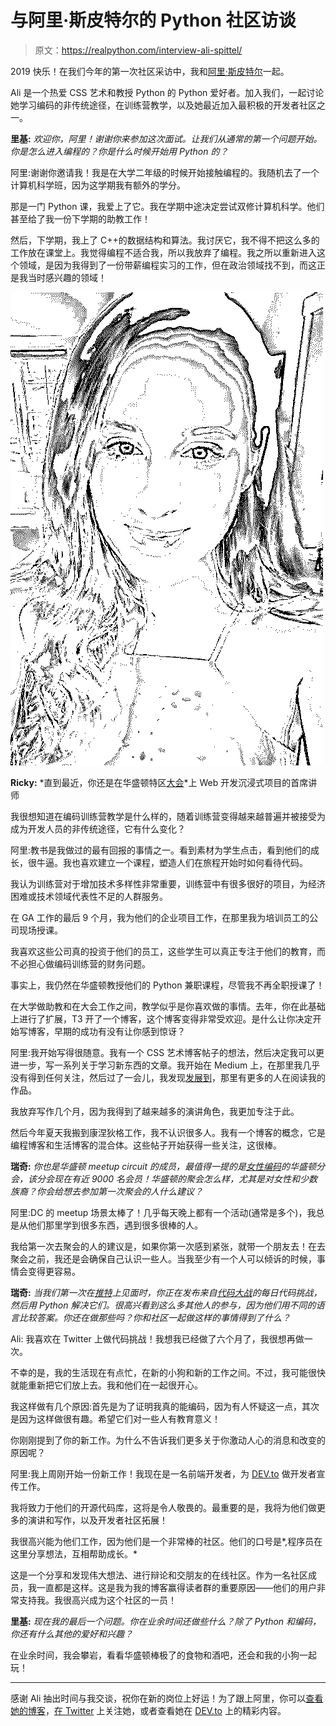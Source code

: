 # 与阿里·斯皮特尔的 Python 社区访谈

> 原文：<https://realpython.com/interview-ali-spittel/>

2019 快乐！在我们今年的第一次社区采访中，我和[阿里·斯皮特尔](https://www.alispit.tel/#/)一起。

Ali 是一个热爱 CSS 艺术和教授 Python 的 Python 爱好者。加入我们，一起讨论她学习编码的非传统途径，在训练营教学，以及她最近加入最积极的开发者社区之一。

**里基:** *欢迎你，阿里！谢谢你来参加这次面试。让我们从通常的第一个问题开始。你是怎么进入编程的？你是什么时候开始用 Python 的？*

阿里:谢谢你邀请我！我是在大学二年级的时候开始接触编程的。我随机去了一个计算机科学班，因为这学期我有额外的学分。

那是一门 Python 课，我爱上了它。我在学期中途决定尝试双修计算机科学。他们甚至给了我一份下学期的助教工作！

然后，下学期，我上了 C++的数据结构和算法。我讨厌它，我不得不把这么多的工作放在课堂上。我觉得编程不适合我，所以我放弃了编程。我之所以重新进入这个领域，是因为我得到了一份带薪编程实习的工作，但在政治领域找不到，而这正是我当时感兴趣的领域！

![Ali Spittel](img/4f2a5c57888f42a863ea8848f94c53aa.png)

**Ricky:** *直到最近，你还是在华盛顿特区[大会](https://generalassemb.ly/)*上 Web 开发沉浸式项目的首席讲师

我很想知道在编码训练营教学是什么样的，随着训练营变得越来越普遍并被接受为成为开发人员的非传统途径，它有什么变化？

阿里:教书是我做过的最有回报的事情之一。看到素材为学生点击，看到他们的成长，很牛逼。我也喜欢建立一个课程，塑造人们在旅程开始时如何看待代码。

我认为训练营对于增加技术多样性非常重要，训练营中有很多很好的项目，为经济困难或技术领域代表性不足的人群服务。

在 GA 工作的最后 9 个月，我为他们的企业项目工作，在那里我为培训员工的公司现场授课。

我喜欢这些公司真的投资于他们的员工，这些学生可以真正专注于他们的教育，而不必担心做编码训练营的财务问题。

事实上，我仍然在华盛顿教授他们的 Python 兼职课程，尽管我不再全职授课了！

在大学做助教和在大会工作之间，教学似乎是你喜欢做的事情。去年，你在此基础上进行了扩展，T3 开了一个博客，这个博客变得非常受欢迎。是什么让你决定开始写博客，早期的成功有没有让你感到惊讶？

阿里:我开始写得很随意。我有一个 CSS 艺术博客帖子的想法，然后决定我可以更进一步，写一系列关于学习新东西的文章。我开始在 Medium 上，在那里我几乎没有得到任何关注，然后过了一会儿，我发现[发展到](https://dev.to/)，那里有更多的人在阅读我的作品。

我放弃写作几个月，因为我得到了越来越多的演讲角色，我更加专注于此。

然后今年夏天我搬到康涅狄格工作，我不认识很多人。我有一个博客的概念，它是编程博客和生活博客的混合体。这些帖子开始获得一些关注，这很棒。

**瑞奇:** *你也是华盛顿 meetup circuit 的成员，最值得一提的是[女性编码](https://twitter.com/WomenWhoCodeDC)的华盛顿分会，该分会现在有近 9000 名会员！华盛顿的聚会怎么样，尤其是对女性和少数族裔？你会给想去参加第一次聚会的人什么建议？*

阿里:DC 的 meetup 场景太棒了！几乎每天晚上都有一个活动(通常是多个)，我总是从他们那里学到很多东西，遇到很多很棒的人。

我给第一次去聚会的人的建议是，如果你第一次感到紧张，就带一个朋友去！在去聚会之前，我还是会确保自己认识一些人。当我至少有一个人可以倾诉的时候，事情会变得更容易。

**瑞奇:** *当我们第一次在[推特](https://twitter.com/ASpittel)上见面时，你正在发布来自[代码大战](https://www.codewars.com/)的每日代码挑战，然后用 Python 解决它们。很高兴看到这么多其他人的参与，因为他们用不同的语言比较答案。你还在做那些吗？你和社区一起做这样的事情得到了什么？*

Ali: 我喜欢在 Twitter 上做代码挑战！我想我已经做了六个月了，我很想再做一次。

不幸的是，我的生活现在有点忙，在新的小狗和新的工作之间。不过，我可能很快就能重新把它们放上去。我和他们在一起很开心。

我这样做有几个原因:首先是为了证明我真的能编码，因为有人怀疑这一点，其次是因为这样做很有趣。希望它们对一些人有教育意义！

你刚刚提到了你的新工作。为什么不告诉我们更多关于你激动人心的消息和改变的原因呢？

阿里:我上周刚开始一份新工作！我现在是一名前端开发者，为 [DEV.to](https://dev.to/) 做开发者宣传工作。

我将致力于他们的开源代码库，这将是令人敬畏的。最重要的是，我将为他们做更多的演讲和写作，以及开发者社区拓展！

我很高兴能为他们工作，因为他们是一个非常棒的社区。他们的口号是*,程序员在这里分享想法，互相帮助成长。*

这是一个分享和发现伟大想法、进行辩论和交朋友的在线社区。作为一名社区成员，我一直都是这样。这是我为我的博客赢得读者群的重要原因——他们的用户非常支持我。我很高兴成为这个社区的一员！

**里基:** *现在我的最后一个问题。你在业余时间还做些什么？除了 Python 和编码，你还有什么其他的爱好和兴趣？*

在业余时间，我会攀岩，看看华盛顿棒极了的食物和酒吧，还会和我的小狗一起玩！

* * *

感谢 Ali 抽出时间与我交谈，祝你在新的岗位上好运！为了跟上阿里，你可以[查看她的博客](https://zen-of-programming.com/)，[在 Twitter](https://twitter.com/ASpittel) 上关注她，或者查看她在 [DEV.to](https://dev.to/aspittel) 上的精彩内容。
